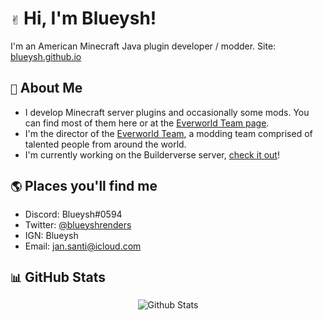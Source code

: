 # `✌` Hi, I'm Blueysh!

I'm an American Minecraft Java plugin developer / modder. Site: [blueysh.github.io](https://blueysh.github.io)

## `📝` About Me
- I develop Minecraft server plugins and occasionally some mods. You can find most of them here or at the [Everworld Team page][everworld].
- I'm the director of the [Everworld Team][everworld], a modding team comprised of talented people from around the world.
- I'm currently working on the Builderverse server, [check it out][bv]!

## `🌎` Places you'll find me
- Discord: Blueysh#0594
- Twitter: [@blueyshrenders][twitter]
- IGN: Blueysh
- Email: jan.santi@icloud.com

## `📊` GitHub Stats
<p align="center">
   <img src="https://github-readme-stats.vercel.app/api?username=Blueysh&show_icons=true&theme=dark&count_private=true" alt="Github Stats"/>
</p>

[everworld]: https://github.com/EverworldTeam
[bv]: https://twitter.com/thebuilderverse
[twitter]: https://twitter.com/blueyshrenders
